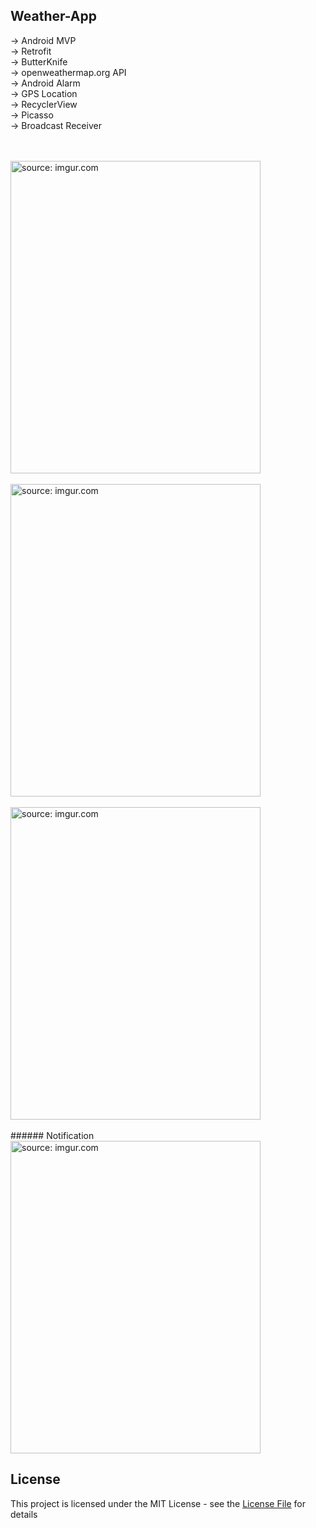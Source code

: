 ## Weather-App </br>
-> Android MVP </br>
-> Retrofit </br>
-> ButterKnife </br>
-> openweathermap.org API </br>
-> Android Alarm </br>
-> GPS Location </br>
-> RecyclerView </br>
-> Picasso  </br>
-> Broadcast Receiver </br> </br> </br>


<img src="https://i.imgur.com/l4LdDgX.png" title="source: imgur.com" height="500" width="400" />
</br> </br>
<img src="https://i.imgur.com/Rf8Tsc4.png" title="source: imgur.com" height="500" width="400" />
</br> </br>
<img src="https://i.imgur.com/9f9hxn3.png" title="source: imgur.com" height="500" width="400" />
</br> </br>
###### Notification
<img src="https://i.imgur.com/KsAfSh7.png" title="source: imgur.com" height="500" width="400" />
</br>

## License
This project is licensed under the MIT License - see the [License File](LICENSE) for details
